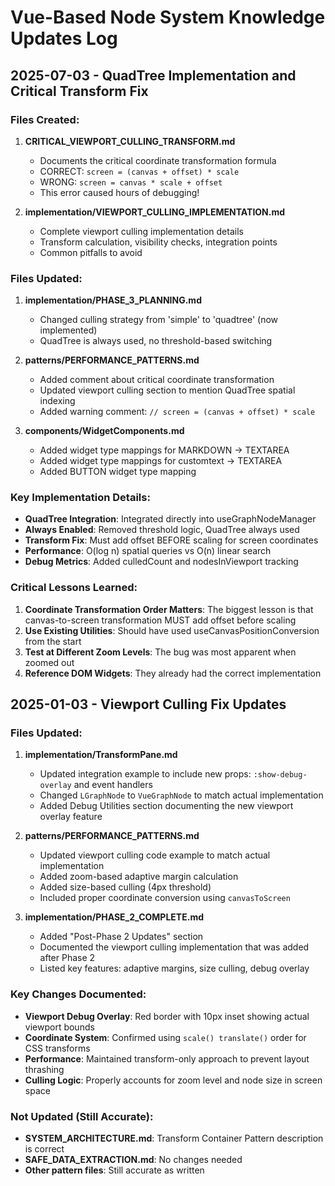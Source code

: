 # Vue-Based Node System Knowledge Updates Log

## 2025-07-03 - QuadTree Implementation and Critical Transform Fix

### Files Created:

1. **CRITICAL_VIEWPORT_CULLING_TRANSFORM.md**
   - Documents the critical coordinate transformation formula
   - CORRECT: `screen = (canvas + offset) * scale`
   - WRONG: `screen = canvas * scale + offset`
   - This error caused hours of debugging!

2. **implementation/VIEWPORT_CULLING_IMPLEMENTATION.md**
   - Complete viewport culling implementation details
   - Transform calculation, visibility checks, integration points
   - Common pitfalls to avoid

### Files Updated:

1. **implementation/PHASE_3_PLANNING.md**
   - Changed culling strategy from 'simple' to 'quadtree' (now implemented)
   - QuadTree is always used, no threshold-based switching

2. **patterns/PERFORMANCE_PATTERNS.md**
   - Added comment about critical coordinate transformation
   - Updated viewport culling section to mention QuadTree spatial indexing
   - Added warning comment: `// screen = (canvas + offset) * scale`

3. **components/WidgetComponents.md**
   - Added widget type mappings for MARKDOWN → TEXTAREA
   - Added widget type mappings for customtext → TEXTAREA
   - Added BUTTON widget type mapping

### Key Implementation Details:

- **QuadTree Integration**: Integrated directly into useGraphNodeManager
- **Always Enabled**: Removed threshold logic, QuadTree always used
- **Transform Fix**: Must add offset BEFORE scaling for screen coordinates
- **Performance**: O(log n) spatial queries vs O(n) linear search
- **Debug Metrics**: Added culledCount and nodesInViewport tracking

### Critical Lessons Learned:

1. **Coordinate Transformation Order Matters**: The biggest lesson is that canvas-to-screen transformation MUST add offset before scaling
2. **Use Existing Utilities**: Should have used useCanvasPositionConversion from the start
3. **Test at Different Zoom Levels**: The bug was most apparent when zoomed out
4. **Reference DOM Widgets**: They already had the correct implementation

## 2025-01-03 - Viewport Culling Fix Updates

### Files Updated:

1. **implementation/TransformPane.md**
   - Updated integration example to include new props: `:show-debug-overlay` and event handlers
   - Changed `LGraphNode` to `VueGraphNode` to match actual implementation
   - Added Debug Utilities section documenting the new viewport overlay feature

2. **patterns/PERFORMANCE_PATTERNS.md**
   - Updated viewport culling code example to match actual implementation
   - Added zoom-based adaptive margin calculation
   - Added size-based culling (4px threshold)
   - Included proper coordinate conversion using `canvasToScreen`

3. **implementation/PHASE_2_COMPLETE.md**
   - Added "Post-Phase 2 Updates" section
   - Documented the viewport culling implementation that was added after Phase 2
   - Listed key features: adaptive margins, size culling, debug overlay

### Key Changes Documented:

- **Viewport Debug Overlay**: Red border with 10px inset showing actual viewport bounds
- **Coordinate System**: Confirmed using `scale() translate()` order for CSS transforms
- **Performance**: Maintained transform-only approach to prevent layout thrashing
- **Culling Logic**: Properly accounts for zoom level and node size in screen space

### Not Updated (Still Accurate):

- **SYSTEM_ARCHITECTURE.md**: Transform Container Pattern description is correct
- **SAFE_DATA_EXTRACTION.md**: No changes needed
- **Other pattern files**: Still accurate as written